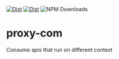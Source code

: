 [![Dist](https://github.com/ramaralo/proxy-com/actions/workflows/dist.yml/badge.svg?branch=main)](https://github.com/ramaralo/proxy-com/actions/workflows/dist.yml)
[![Dist](https://github.com/ramaralo/proxy-com/actions/workflows/test.yml/badge.svg?branch=main)](https://github.com/ramaralo/proxy-com/actions/workflows/test.yml)
![NPM Downloads](https://img.shields.io/npm/dw/proxy-com)

# proxy-com
Consume apis that run on different context
